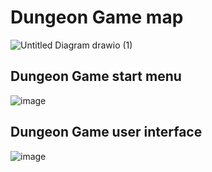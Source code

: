 # Dungeon Game map

![Untitled Diagram drawio (1)](https://user-images.githubusercontent.com/72239384/141719194-d7e78011-0129-453a-8317-1fdfbf6ee4f5.png)

## Dungeon Game start menu

![image](https://user-images.githubusercontent.com/72239384/141720343-84918616-229c-48ab-bd4f-22ea1b220137.png)



## Dungeon Game user interface

![image](https://user-images.githubusercontent.com/72239384/141720087-057e106c-3439-419c-9866-b16223ce61cc.png)


